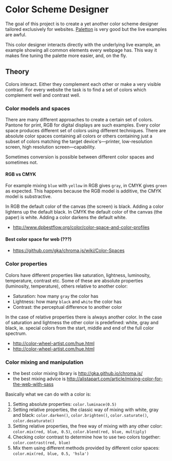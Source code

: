 # Color Scheme Designer

The goal of this project is to create a yet another color scheme designer tailored exclusively for websites.
[Paletton](http://paletton.com/) is very good but the live examples are awful.

This color designer interacts directly with the underlying live example, an example showing all common elements every webpage has.
This way it makes fine tuning the palette more easier, and, on the fly.

## Theory

Colors interact. Either they complement each other or make a very visible contrast.
For every website the task is to find a set of colors which complement well and contrast well.

### Color models and spaces

There are many different approaches to create a certain set of colors. Pantone for print, RGB for digital displays are such examples.
Every color space produces different set of colors using different techniques.
There are absolute color spaces containing all colors or others containing just a subset of colors matching the target device's&mdash;printer, low-resolution screen, high resolution screen&mdash;capability.

Sometimes conversion is possible between different color spaces and sometimes not.

#### RGB vs CMYK

For example mixing `blue` with `yellow` in RGB gives `gray`, in CMYK gives `green` as expected.
This happens because the RGB model is additive, the CMYK model is substractive.

In RGB the default color of the canvas (the screen) is black. Adding a color lightens up the default black.
In CMYK the default color of the canvas (the paper) is white. Adding a color darkens the default white.

- http://www.dpbestflow.org/color/color-space-and-color-profiles

#### Best color space for web (???)

- https://github.com/gka/chroma.js/wiki/Color-Spaces

### Color properties

Colors have different properties like saturation, lightness, luminosity, temperature, contrast etc.
Some of these are absolute properties (luminosity, temperature), others relative to another color:

- Saturation: how many `gray` the color has
- Lightness: how many `black` and `white` the color has
- Contrast: the perceptual difference to another color

In the case of relative properties there is always another color.
In the case of saturation and lightness the other color is predefined: white, gray and black, ie. special colors from the start, middle and end of the full color spectrum.

- http://color-wheel-artist.com/hue.html
- http://color-wheel-artist.com/hue.html

### Color mixing and manipulation

- the best color mixing library is http://gka.github.io/chroma.js/
- the best mixing advice is http://alistapart.com/article/mixing-color-for-the-web-with-sass

Basically what we can do with a color is:

1. Setting absolute properties: `color.luminace(0.5)`
2. Setting relative properties, the classic way of mixing with white, gray and black: `color.darken()`, `color.brighten()`, `color.saturate()`, `color.desaturate()`
3. Setting relative properties, the free way of mixing with any other color: `color.mix(red, blue, 0.5)`, `color.blend(red, blue, multiply)`
4. Checking color contrast to determine how to use two colors together: `color.contrast(red, blue)`
5. Mix them using different methods provided by different color spaces: `color.mix(red, blue, 0.5, 'hsla')`
